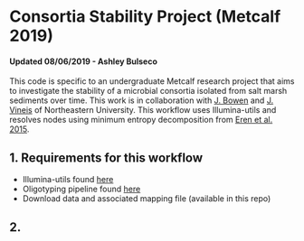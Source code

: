 # Consortia Stability Project (Metcalf 2019)

#### Updated 08/06/2019 - Ashley Bulseco

This code is specific to an undergraduate Metcalf research project that aims to investigate the stability of a microbial consortia isolated from salt marsh sediments over time. This work is in collaboration with [J. Bowen](https://jb2032.wixsite.com/bowenlab) and [J. Vineis](https://github.com/jvineis) of Northeastern University. This workflow uses Illumina-utils and resolves nodes using minimum entropy decomposition from [Eren et al. 2015](https://www.nature.com/articles/ismej2014195). 

## 1. Requirements for this workflow
* Illumina-utils found [here](https://github.com/merenlab/illumina-utils) 
* Oligotyping pipeline found [here](http://merenlab.org/2014/08/16/installing-the-oligotyping-pipeline/)
* Download data and associated mapping file (available in this repo) 

## 2. 
